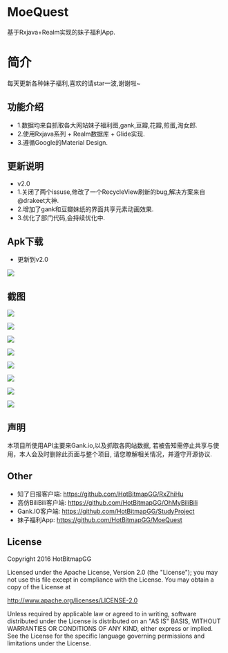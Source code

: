 # MoeQuest
基于Rxjava+Realm实现的妹子福利App.

# 简介
每天更新各种妹子福利,喜欢的请star一波,谢谢啦~

## 功能介绍
* 1.数据均来自抓取各大网站妹子福利图,gank,豆瓣,花瓣,煎蛋,淘女郎.
* 2.使用Rxjava系列 + Realm数据库 + Glide实现.
* 3.遵循Google的Material Design.

## 更新说明

  * v2.0
  * 1.关闭了两个issuse,修改了一个RecycleView刷新的bug,解决方案来自@drakeet大神.
  * 2.增加了gank和豆瓣妹纸的界面共享元素动画效果.
  * 3.优化了部门代码,会持续优化中.

## Apk下载

* 更新到v2.0

![](https://github.com/HotBitmapGG/MoeQuest/blob/master/meizi_pic/qecode_moequest.png?raw=true)

## 截图

![](https://github.com/HotBitmapGG/MoeQuest/blob/master/meizi_pic/01.jpg?raw=true)

![](https://github.com/HotBitmapGG/MoeQuest/blob/master/meizi_pic/02.jpg?raw=true)

![](https://github.com/HotBitmapGG/MoeQuest/blob/master/meizi_pic/03.jpg?raw=true)

![](https://github.com/HotBitmapGG/MoeQuest/blob/master/meizi_pic/04.jpg?raw=true)

![](https://github.com/HotBitmapGG/MoeQuest/blob/master/meizi_pic/05.jpg?raw=true)

![](https://github.com/HotBitmapGG/MoeQuest/blob/master/meizi_pic/06.jpg?raw=true)

![](https://github.com/HotBitmapGG/MoeQuest/blob/master/meizi_pic/07.jpg?raw=true)

![](https://github.com/HotBitmapGG/MoeQuest/blob/master/meizi_pic/08.jpg?raw=true)


## 声明

本项目所使用API主要来Gank.io,以及抓取各网站数据,
若被告知需停止共享与使用，本人会及时删除此页面与整个项目,
请您暸解相关情况，并遵守开源协议.

## Other

* 知了日报客户端: https://github.com/HotBitmapGG/RxZhiHu
* 高仿BiliBili客户端: https://github.com/HotBitmapGG/OhMyBiliBili
* Gank.IO客户端: https://github.com/HotBitmapGG/StudyProject
* 妹子福利App: https://github.com/HotBitmapGG/MoeQuest

## License

 Copyright 2016 HotBitmapGG

 Licensed under the Apache License, Version 2.0 (the "License"); you may not use this file except in compliance with the License. You may obtain a copy of the License at

 http://www.apache.org/licenses/LICENSE-2.0

 Unless required by applicable law or agreed to in writing, software distributed under the License is distributed on an "AS IS" BASIS, WITHOUT WARRANTIES OR CONDITIONS OF ANY KIND, either express or implied. See the License for the specific language governing permissions and limitations under the License.





